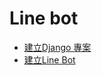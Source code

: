 # Line bot



<ul>
    <li><a href = "https://github.com/Eddie02582/Django-Linebot/tree/main/Day1">建立Django 專案</li>
    <li><a href = "https://github.com/Eddie02582/Django-Linebot/tree/main/Day2">建立Line Bot</li>

</ul>